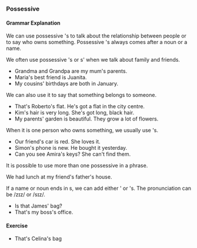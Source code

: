 ### Possessive

#### Grammar Explanation

We can use possessive 's to talk about the relationship between people or to say who owns something. Possessive 's always comes after a noun or a name.

We often use possessive 's or s' when we talk about family and friends.

- Grandma and Grandpa are my mum's parents.
- Maria's best friend is Juanita.
- My cousins' birthdays are both in January.

We can also use it to say that something belongs to someone.

- That's Roberto's flat. He's got a flat in the city centre.
- Kim's hair is very long. She's got long, black hair.
- My parents' garden is beautiful. They grow a lot of flowers.

When it is one person who owns something, we usually use 's.

- Our friend's car is red. She loves it.
- Simon's phone is new. He bought it yesterday.
- Can you see Amira's keys? She can't find them.

It is possible to use more than one possessive in a phrase.

We had lunch at my friend's father's house.

If a name or noun ends in s, we can add either ' or 's. The pronunciation can be /zɪz/ or /sɪz/.

- Is that James' bag?
- That's my boss's office.

#### Exercise
- That's Celina's bag